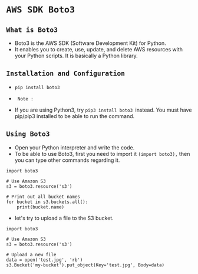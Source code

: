 # `AWS SDK Boto3`

## `What is Boto3`

- Boto3 is the AWS SDK (Software Development Kit) for Python.
- It enables you to create, use, update, and delete AWS resources with your Python scripts. It is basically a Python library.

## `Installation and Configuration`

- `pip install boto3`

- ` Note :` 
- If you are using Python3, try `pip3 install boto3 `instead. You must have pip/pip3 installed to be able to run the command.

## `Using Boto3`

- Open your Python interpreter and write the code.
- To be able to use Boto3, first you need to import it `(import boto3),` then you can type other commands regarding it.

```
import boto3

# Use Amazon S3
s3 = boto3.resource('s3')

# Print out all bucket names
for bucket in s3.buckets.all():
    print(bucket.name)
```

- let's try to upload a file to the S3 bucket.

```
import boto3

# Use Amazon S3
s3 = boto3.resource('s3')

# Upload a new file
data = open('test.jpg', 'rb')
s3.Bucket('my-bucket').put_object(Key='test.jpg', Body=data)
```